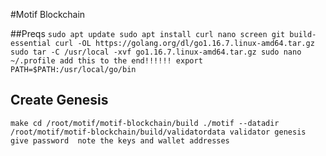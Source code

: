 #Motif Blockchain

##Preqs
``
	sudo apt update
	sudo apt install curl nano screen git build-essential
	curl -OL https://golang.org/dl/go1.16.7.linux-amd64.tar.gz
	sudo tar -C /usr/local -xvf go1.16.7.linux-amd64.tar.gz
	sudo nano ~/.profile
	add this to the end!!!!!!
	export PATH=$PATH:/usr/local/go/bin
``
## Create Genesis  
``
	make
	cd /root/motif/motif-blockchain/build
	./motif --datadir /root/motif/motif-blockchain/build/validatordata validator genesis 
	give password 
	note the keys and wallet addresses
``